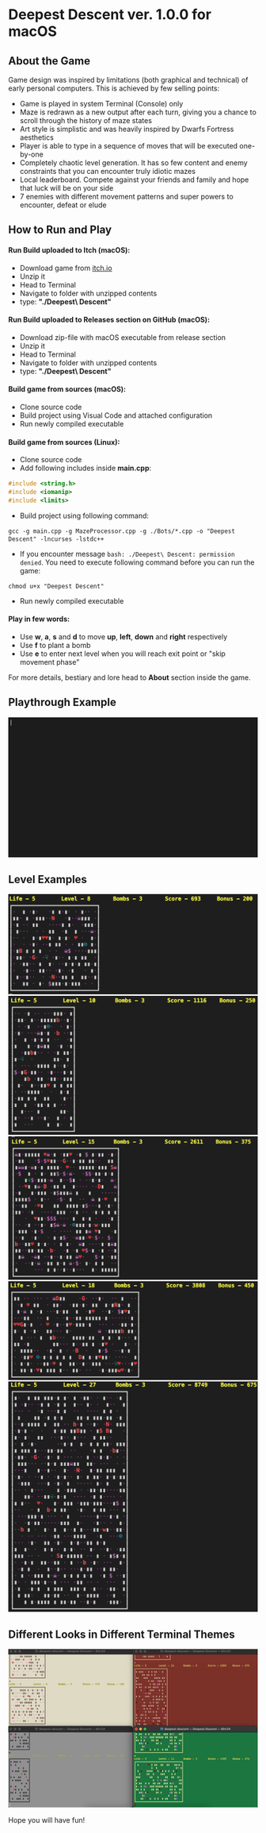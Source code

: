 # Deepest Descent ver. 1.0.0 for macOS

## About the Game
Game design was inspired by limitations (both graphical and technical) of early personal computers. This is achieved by few selling points:
* Game is played in system Terminal (Console) only
* Maze is redrawn as a new output after each turn, giving you a chance to scroll through the history of maze states
* Art style is simplistic and was heavily inspired by Dwarfs Fortress aesthetics
* Player is able to type in a sequence of moves that will be executed one-by-one
* Completely chaotic level generation. It has so few content and enemy constraints that you can encounter truly idiotic mazes
* Local leaderboard. Compete against your friends and family and hope that luck will be on your side
* 7 enemies with different movement patterns and super powers to encounter, defeat or elude

## How to Run and Play
#### Run Build uploaded to Itch (macOS):
* Download game from [itch.io](https://vieliashevskyi.itch.io/deepest-descent)
* Unzip it
* Head to Terminal
* Navigate to folder with unzipped contents
* type: **"./Deepest\ Descent"**

#### Run Build uploaded to Releases section on GitHub (macOS):
* Download zip-file with macOS executable from release section
* Unzip it
* Head to Terminal
* Navigate to folder with unzipped contents
* type: **"./Deepest\ Descent"**

#### Build game from sources (macOS):
* Clone source code
* Build project using Visual Code and attached configuration
* Run newly compiled executable

#### Build game from sources (Linux):
* Clone source code
* Add following includes inside **main.cpp**:
```cpp
#include <string.h>
#include <iomanip>
#include <limits>
```
* Build project using following command:
```
gcc -g main.cpp -g MazeProcessor.cpp -g ./Bots/*.cpp -o "Deepest Descent" -lncurses -lstdc++
```
* If you encounter message `bash: ./Deepest\ Descent: permission denied`. You need to execute following command before you can run the game:
```
chmod u+x "Deepest Descent"
```
* Run newly compiled executable

#### Play in few words:
* Use **w**, **a**, **s** and **d** to move **up**, **left**, **down** and **right** respectively
* Use **f** to plant a bomb
* Use **e** to enter next level when you will reach exit point or "skip movement phase"

For more details, bestiary and lore head to **About** section inside the game.

## Playthrough Example
![Quick playthrough](/Img/deepest-descent.gif)

## Level Examples
![Level #1 example](/Img/deepest-descent-lvl-01.png)
![Level #2 example](/Img/deepest-descent-lvl-02.png)
![Level #3 example](/Img/deepest-descent-lvl-03.png)
![Level #4 example](/Img/deepest-descent-lvl-04.png)
![Level #5 example](/Img/deepest-descent-lvl-05.png)

## Different Looks in Different Terminal Themes
![Different colour schemes](/Img/deepest-descent-consoles.png)

Hope you will have fun!
